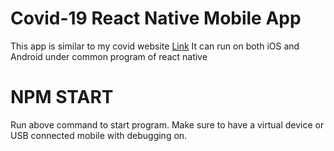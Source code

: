# Covid-19 React Native Mobile App
<p>This app is similar to my covid website <a href="https://covid-19-f8568.web.app/">Link</a>
It can run on both iOS and Android under common program of react native</p> 
<h1> NPM START</h1>
<p>Run above command to start program. Make sure to have a virtual device or USB connected mobile with debugging on.</p>
